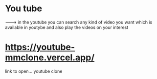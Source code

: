 # You tube

---> in the youtube you can search any kind of video you want which is available in youtybe and also play the videos on your interest

# https://youtube-mmclone.vercel.app/

link to open... youtube clone
